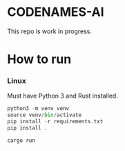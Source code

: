 # CODENAMES-AI

This repo is work in progress.

# How to run

### Linux

Must have Python 3 and Rust installed.

```python
python3 -m venv venv
source venv/bin/activate
pip install -r requirements.txt
pip install .

cargo run
```
